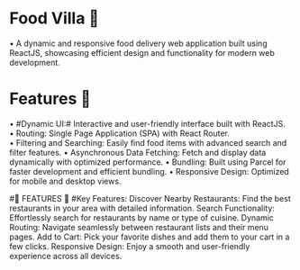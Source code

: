 # Food Villa 🍴
   • A dynamic and responsive food delivery web application built using ReactJS, showcasing efficient design and functionality for modern web development.

# Features 🚀
  • #Dynamic UI:# Interactive and user-friendly interface built with ReactJS.\
  • Routing: Single Page Application (SPA) with React Router.\
  • Filtering and Searching: Easily find food items with advanced search and filter features.
  • Asynchronous Data Fetching: Fetch and display data dynamically with optimized performance.
  • Bundling: Built using Parcel for faster development and efficient bundling.
  • Responsive Design: Optimized for mobile and desktop views.

  #🚀 FEATURES 🚀
 #Key Features:
Discover Nearby Restaurants: Find the best restaurants in your area with detailed information.
Search Functionality: Effortlessly search for restaurants by name or type of cuisine.
Dynamic Routing: Navigate seamlessly between restaurant lists and their menu pages.
Add to Cart: Pick your favorite dishes and add them to your cart in a few clicks.
Responsive Design: Enjoy a smooth and user-friendly experience across all devices.

